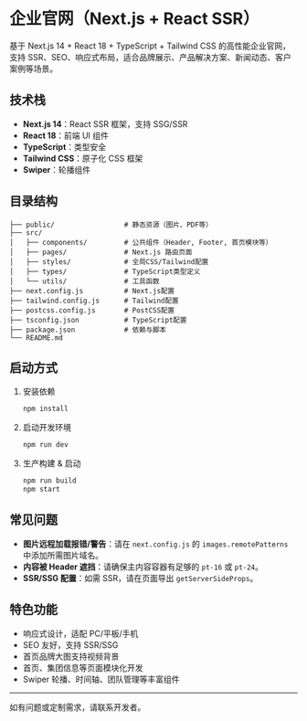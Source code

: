 # 企业官网（Next.js + React SSR）

基于 Next.js 14 + React 18 + TypeScript + Tailwind CSS 的高性能企业官网，支持 SSR、SEO、响应式布局，适合品牌展示、产品解决方案、新闻动态、客户案例等场景。

## 技术栈
- **Next.js 14**：React SSR 框架，支持 SSG/SSR
- **React 18**：前端 UI 组件
- **TypeScript**：类型安全
- **Tailwind CSS**：原子化 CSS 框架
- **Swiper**：轮播组件

## 目录结构
```
├── public/                 # 静态资源（图片、PDF等）
├── src/
│   ├── components/         # 公共组件（Header, Footer, 首页模块等）
│   ├── pages/              # Next.js 路由页面
│   ├── styles/             # 全局CSS/Tailwind配置
│   ├── types/              # TypeScript类型定义
│   └── utils/              # 工具函数
├── next.config.js          # Next.js配置
├── tailwind.config.js      # Tailwind配置
├── postcss.config.js       # PostCSS配置
├── tsconfig.json           # TypeScript配置
├── package.json            # 依赖与脚本
└── README.md
```

## 启动方式

1. 安装依赖
   ```bash
   npm install
   ```
2. 启动开发环境
   ```bash
   npm run dev
   ```
3. 生产构建 & 启动
   ```bash
   npm run build
   npm start
   ```

## 常见问题
- **图片远程加载报错/警告**：请在 `next.config.js` 的 `images.remotePatterns` 中添加所需图片域名。
- **内容被 Header 遮挡**：请确保主内容容器有足够的 `pt-16` 或 `pt-24`。
- **SSR/SSG 配置**：如需 SSR，请在页面导出 `getServerSideProps`。

## 特色功能
- 响应式设计，适配 PC/平板/手机
- SEO 友好，支持 SSR/SSG
- 首页品牌大图支持视频背景
- 首页、集团信息等页面模块化开发
- Swiper 轮播、时间轴、团队管理等丰富组件

---
如有问题或定制需求，请联系开发者。